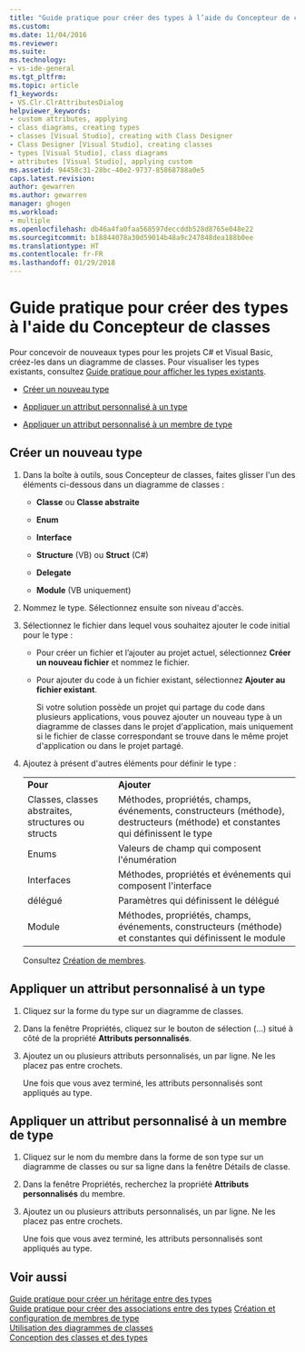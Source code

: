 ```yaml
---
title: "Guide pratique pour créer des types à l’aide du Concepteur de classes | Microsoft Docs"
ms.custom: 
ms.date: 11/04/2016
ms.reviewer: 
ms.suite: 
ms.technology:
- vs-ide-general
ms.tgt_pltfrm: 
ms.topic: article
f1_keywords:
- VS.Clr.ClrAttributesDialog
helpviewer_keywords:
- custom attributes, applying
- class diagrams, creating types
- classes [Visual Studio], creating with Class Designer
- Class Designer [Visual Studio], creating classes
- types [Visual Studio], class diagrams
- attributes [Visual Studio], applying custom
ms.assetid: 94458c31-28bc-40e2-9737-85868788a0e5
caps.latest.revision: 
author: gewarren
ms.author: gewarren
manager: ghogen
ms.workload:
- multiple
ms.openlocfilehash: db46a4fa0faa568597deccddb528d8765e048e22
ms.sourcegitcommit: b18844078a30d59014b48a9c247848dea188b0ee
ms.translationtype: HT
ms.contentlocale: fr-FR
ms.lasthandoff: 01/29/2018
---
```

# <a name="how-to-create-types-by-using-class-designer"></a>Guide pratique pour créer des types à l'aide du Concepteur de classes
Pour concevoir de nouveaux types pour les projets C# et Visual Basic, créez-les dans un diagramme de classes. Pour visualiser les types existants, consultez [Guide pratique pour afficher les types existants](how-to-view-existing-types.md).  
  
-   [Créer un nouveau type](#CreateType)  
  
-   [Appliquer un attribut personnalisé à un type](#CustAttributeType)  
  
-   [Appliquer un attribut personnalisé à un membre de type](#CustAttributeMember)  
  
##  <a name="CreateType"></a> Créer un nouveau type  
  
1.  Dans la boîte à outils, sous Concepteur de classes, faites glisser l'un des éléments ci-dessous dans un diagramme de classes :  
  
    -   **Classe** ou **Classe abstraite**  
  
    -   **Enum**  
  
    -   **Interface**  
  
    -   **Structure** (VB) ou **Struct** (C#)  
  
    -   **Delegate**  
  
    -   **Module** (VB uniquement)  
  
2.  Nommez le type. Sélectionnez ensuite son niveau d'accès.  
  
3.  Sélectionnez le fichier dans lequel vous souhaitez ajouter le code initial pour le type :  
  
    -   Pour créer un fichier et l’ajouter au projet actuel, sélectionnez **Créer un nouveau fichier** et nommez le fichier.  
  
    -   Pour ajouter du code à un fichier existant, sélectionnez **Ajouter au fichier existant**.  
  
         Si votre solution possède un projet qui partage du code dans plusieurs applications, vous pouvez ajouter un nouveau type à un diagramme de classes dans le projet d'application, mais uniquement si le fichier de classe correspondant se trouve dans le même projet d'application ou dans le projet partagé.  
  
4.  Ajoutez à présent d'autres éléments pour définir le type :  
  
    |||  
    |-|-|  
    |**Pour**|**Ajouter**|  
    |Classes, classes abstraites, structures ou structs|Méthodes, propriétés, champs, événements, constructeurs (méthode), destructeurs (méthode) et constantes qui définissent le type|  
    |Enums|Valeurs de champ qui composent l'énumération|  
    |Interfaces|Méthodes, propriétés et événements qui composent l'interface|  
    |délégué|Paramètres qui définissent le délégué|  
    |Module|Méthodes, propriétés, champs, événements, constructeurs (méthode) et constantes qui définissent le module|  
  
     Consultez [Création de membres](creating-and-configuring-type-members.md#CreateMembers).  
  
##  <a name="CustAttributeType"></a> Appliquer un attribut personnalisé à un type  
  
1.  Cliquez sur la forme du type sur un diagramme de classes.  
  
2.  Dans la fenêtre Propriétés, cliquez sur le bouton de sélection (...) situé à côté de la propriété **Attributs personnalisés**.  
  
3.  Ajoutez un ou plusieurs attributs personnalisés, un par ligne. Ne les placez pas entre crochets.  
  
     Une fois que vous avez terminé, les attributs personnalisés sont appliqués au type.  
  
##  <a name="CustAttributeMember"></a> Appliquer un attribut personnalisé à un membre de type  
  
1.  Cliquez sur le nom du membre dans la forme de son type sur un diagramme de classes ou sur sa ligne dans la fenêtre Détails de classe.  
  
2.  Dans la fenêtre Propriétés, recherchez la propriété **Attributs personnalisés** du membre.  
  
3.  Ajoutez un ou plusieurs attributs personnalisés, un par ligne. Ne les placez pas entre crochets.  
  
     Une fois que vous avez terminé, les attributs personnalisés sont appliqués au type.  
  
## <a name="see-also"></a>Voir aussi
[Guide pratique pour créer un héritage entre des types](how-to-create-inheritance-between-types.md)  
[Guide pratique pour créer des associations entre des types](how-to-create-associations-between-types.md)
[Création et configuration de membres de type](creating-and-configuring-type-members.md)   
[Utilisation des diagrammes de classes](working-with-class-diagrams.md)   
[Conception des classes et des types](designing-classes-and-types.md)